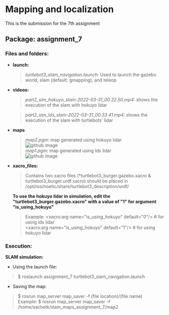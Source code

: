 # Mapping and localization
This is the submission for the 7th assignment

## Package: **assignment_7**

### Files and folders:
- **launch:**
    >*turtlebot3_slam_navigation.launch:* Used to launch the gazebo world, slam (default: gmapping), and teleop  

- **videos:**
    >*part2_sim_hokuyo_slam-2022-03-31_00.22.50.mp4:* shows the execution of the slam with hokuyo lidar  
    
    >*part2_sim_lds_slam-2022-03-31_00.33.41.mp4:* shows the execution of the slam with turtlebots' lidar  
    
- **maps**
    >*map2.pgm*: map generated using hokuyo lidar  
    ![github image](https://github.com/sid25j/AuE823_Team9/blob/main/catkin_ws/src/assignment_7/images/hokuyo.png)  
    >*map1.pgm*: map generated using lds lidar  
    ![github image](https://github.com/sid25j/AuE823_Team9/blob/main/catkin_ws/src/assignment_7/images/lds.png)
    
- **xacro_files:**
    >Contains two xacro files (*turtlebot3_burger.gazebo.xacro & turtlebot3_burger.urdf.xacro) should be placed in /opt/ros/noetic/share/turtlebot3_description/urdf/ 

    **To use the hokuyo lidar in simulation, edit the "turtlebot3_burger.gazebo.xacro" with a value of "1" for argument "is_using_hokuyo"**  
    > Example: <xacro:arg name="is_using_hokuyo" default="0"/>  # for using lds lidar  
               <xacro:arg name="is_using_hokuyo" default="1"/>  # for using hokuyo lidar
    
### Execution:
**SLAM simulation:**
  - Using the launch file:
  > $ roslaunch assignment_7 turtlebot3_slam_navigation.launch
  
  - Saving the map:
  > $ rosrun map_server map_saver -f (file location)/(file name)  
  Example: $ rosrun map_server map_saver -f /home/sachetk/slam_maps_assignment_7/map2


